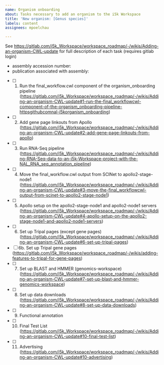 ```yaml
---
name: Organism onboarding
about: Tasks necessary to add an organism to the i5k Workspace
title: 'New organism: [Genus species]'
labels: content
assignees: mpoelchau

---
```


See https://gitlab.com/i5k_Workspace/workspace_roadmap/-/wikis/Adding-an-organism-CWL-update for full description of each task (requires gitlab login)

- assembly accession number:
- publication associated with assembly:

- [ ] 1. Run the final_workflow.cwl component of the organism_onboarding pipeline (https://gitlab.com/i5k_Workspace/workspace_roadmap/-/wikis/Adding-an-organism-CWL-update#1-run-the-final_workflowcwl-component-of-the-organism_onboarding-pipeline-httpsgithubcomnal-i5korganism_onboarding)
- [ ] 2. Add gene page linkouts from Apollo (https://gitlab.com/i5k_Workspace/workspace_roadmap/-/wikis/Adding-an-organism-CWL-update#2-add-gene-page-linkouts-from-apollo)
- [ ] 3. Run RNA-Seq pipeline (https://gitlab.com/i5k_Workspace/workspace_roadmap/-/wikis/Adding-RNA-Seq-data-to-an-i5k-Workspace-project-with-the-NAL_RNA_seq_annotation_pipeline)
- [ ] 4. Move the final_workflow.cwl output from SCINet to apollo2-stage-node1 (https://gitlab.com/i5k_Workspace/workspace_roadmap/-/wikis/Adding-an-organism-CWL-update#3-move-the-final_workflowcwl-output-from-scinet-to-apollo2-stage-node1)
- [ ] 5. Apollo setup on the apollo2-stage-node1 and apollo2-node1 servers (https://gitlab.com/i5k_Workspace/workspace_roadmap/-/wikis/Adding-an-organism-CWL-update#4-apollo-setup-on-the-apollo2-stage-node1-and-apollo2-node1-servers) 
- [ ] 6. Set up Tripal pages (except gene pages) (https://gitlab.com/i5k_Workspace/workspace_roadmap/-/wikis/Adding-an-organism-CWL-update#6-set-up-tripal-pages)
- [ ] 6b. Set up Tripal gene pages (https://gitlab.com/i5k_Workspace/workspace_roadmap/-/wikis/adding-features-to-tripal-for-gene-pages) 
- [ ] 7. Set up BLAST and HMMER (genomics-workspace) (https://gitlab.com/i5k_Workspace/workspace_roadmap/-/wikis/Adding-an-organism-CWL-update#7-set-up-blast-and-hmmer-genomics-workspace)
- [ ] 8. Set up data downloads (https://gitlab.com/i5k_Workspace/workspace_roadmap/-/wikis/Adding-an-organism-CWL-update#8-set-up-data-downloads)
- [ ] 9. Functional annotation
- [ ] 10. Final Test List (https://gitlab.com/i5k_Workspace/workspace_roadmap/-/wikis/Adding-an-organism-CWL-update#10-final-test-list)
- [ ] 11. Advertising (https://gitlab.com/i5k_Workspace/workspace_roadmap/-/wikis/Adding-an-organism-CWL-update#10-advertising)
